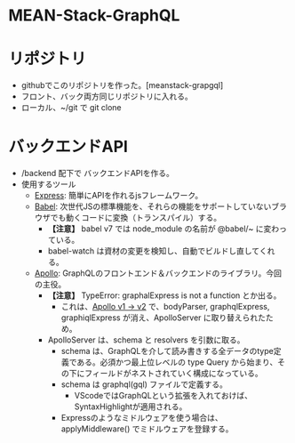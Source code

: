 # MEAN-Stack-GraphQL

# リポジトリ
* githubでこのリポジトリを作った。[meanstack-grapgql]
* フロント、バック両方同じリポジトリに入れる。
* ローカル、~/git で git clone

# バックエンドAPI
* /backend 配下で バックエンドAPIを作る。
* 使用するツール
    * [Express](https://expressjs.com/ja/): 簡単にAPIを作れるjsフレームワーク。
    * [Babel](https://babeljs.io/): 次世代JSの標準機能を、それらの機能をサポートしていないブラウザでも動くコードに変換（トランスパイル）する。
        * __【注意】__ babel v7 では node_module の名前が @babel/~ に変わっている。
        * babel-watch は資材の変更を検知し、自動でビルドし直してくれる。
    * [Apollo](https://www.apollographql.com/): GraphQLのフロントエンド＆バックエンドのライブラリ。今回の主役。
        * __【注意】__ TypeError: graphalExpress is not a function とか出る。
            *  これは、[Apollo v1 -> v2](https://dev.to/gloriamaris/apollo-server-express-10-to-20-fix-graphiqlexpress-and-graphiqlexpress-is-not-a-function-in-a-tutorial-by-xoor-41jn) で、bodyParser, graphqlExpress, graphiqlExpress が消え、ApolloServer に取り替えられたため。
        * ApolloServer は、schema と resolvers を引数に取る。
            * schema は、GraphQLを介して読み書きする全データのtype定義である。必須かつ最上位レベルの type Query から始まり、その下にフィールドがネストされていく構成になっている。
            * schema は graphql(gql) ファイルで定義する。
                * VScodeではGraphQLという拡張を入れておけば、SyntaxHighlightが適用される。
            * Expressのようなミドルウェアを使う場合は、applyMiddleware() でミドルウェアを登録する。